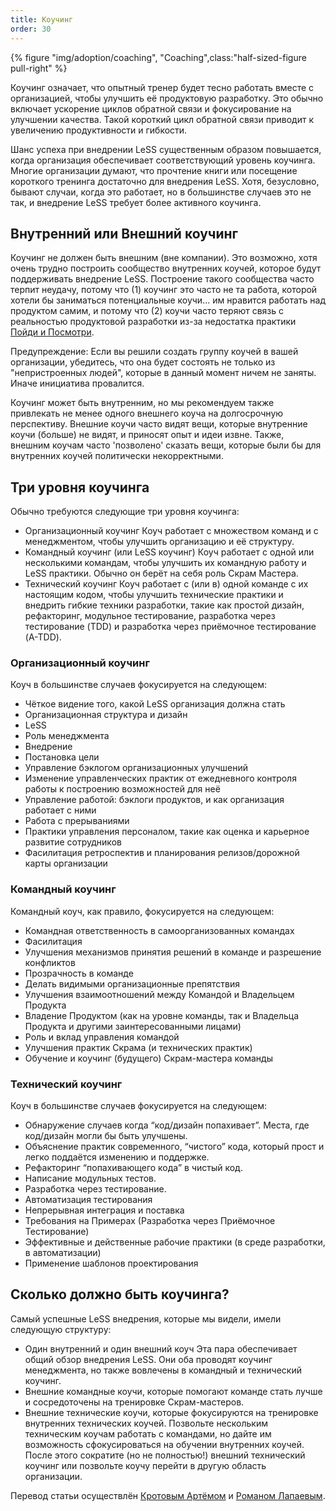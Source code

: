 ```yaml
---
title: Коучинг
order: 30
---
```


<div>
  {% figure "img/adoption/coaching", "Coaching",class:"half-sized-figure pull-right" %}
</div>

Коучинг означает, что опытный тренер будет тесно работать вместе с организацией, чтобы улучшить её продуктовую разработку. Это обычно включает ускорение циклов обратной связи и фокусирование на улучшении качества. Такой короткий цикл обратной связи приводит к увеличению продуктивности и гибкости.

Шанс успеха при внедрении LeSS существенным образом повышается, когда организация обеспечивает соответствующий уровень коучинга. Многие организации думают, что прочтение книги или посещение короткого тренинга достаточно для внедрения LeSS. Хотя, безусловно, бывают случаи, когда это работает, но в большинстве случаев это не так, и внедрение LeSS требует более активного коучинга.

## Внутренний или Внешний коучинг

Коучинг не должен быть внешним (вне компании). Это возможно, хотя очень трудно построить сообщество внутренних коучей, которое будут поддерживать внедрение LeSS. Построение такого сообщества часто терпит неудачу, потому что (1) коучинг это часто не та работа, которой хотели бы заниматься потенциальные коучи... им нравится работать над продуктом самим, и потому что (2) коучи часто теряют связь с реальностью продуктовой разработки из-за недостатка практики [Пойди и Посмотри](../management/go_see.html).  

Предупреждение: Если вы решили создать группу коучей в вашей организации, убедитесь, что она будет состоять не только из "непристроенных людей", которые в данный момент ничем не заняты. Иначе инициатива провалится.

Коучинг может быть внутренним, но мы рекомендуем также привлекать не менее одного внешнего коуча на долгосрочную перспективу. Внешние коучи часто видят вещи, которые внутренние коучи (больше) не видят, и приносят опыт и идеи извне. Также, внешним коучам часто 'позволено' сказать вещи, которые были бы для внутренних коучей политически некорректными.
 
## Три уровня коучинга

Обычно требуются следующие три уровня коучинга:

* Организационный коучинг
  Коуч работает с множеством команд и с менеджментом, чтобы улучшить организацию и её структуру.
* Командный коучинг (или LeSS коучинг)
  Коуч работает с одной или несколькими командам, чтобы улучшить их командную работу и LeSS практики. Обычно он берёт на себя роль Скрам Мастера.
* Технический коучинг
  Коуч работает с (или в) одной команде с их настоящим кодом, чтобы улучшить технические практики и внедрить гибкие техники разработки, такие как простой дизайн, рефакторинг, модульное тестирование, разработка через тестирование (TDD) и разработка через приёмочное тестирование (A-TDD).

### Организационный коучинг

Коуч в большинстве случаев фокусируется на следующем:

* Чёткое видение того, какой LeSS организация должна стать
* Организационная структура и дизайн
* LeSS
* Роль менеджмента
* Внедрение
* Постановка цели
* Управление бэклогом организационных улучшений
* Изменение управленческих практик от ежедневного контроля работы к построению возможностей для неё
* Управление работой: бэклоги продуктов, и как организация работает с ними
* Работа с прерываниями
* Практики управления персоналом, такие как оценка и карьерное развитие сотрудников
* Фасилитация ретроспектив и планирования релизов/дорожной карты организации

### Командный коучинг

Командный коуч, как правило, фокусируется на следующем:

* Командная ответственность в самоорганизованных командах
* Фасилитация
* Улучшения механизмов принятия решений в команде и разрешение конфликтов
* Прозрачность в команде
* Делать видимыми организационные препятствия
* Улучшения взаимоотношений между Командой и Владельцем Продукта 
* Владение Продуктом (как на уровне команды, так и Владельца Продукта и другими заинтересованными лицами) 
* Роль и вклад управления командой
* Улучшения практик Скрама (и технических практик)
* Обучение и коучинг (будущего) Скрам-мастера команды

### Технический коучинг

Коуч в большинстве случаев фокусируется на следующем:

* Обнаружение случаев когда “код/дизайн попахивает”. Места, где код/дизайн могли бы быть улучшены.
* Объяснение практик современного, “чистого” кода, который прост и легко поддаётся изменению и поддержке.
* Рефакторинг “попахивающего кода” в чистый код.
* Написание модульных тестов.
* Разработка через тестирование.
* Автоматизация тестирования
* Непрерывная интеграция и поставка
* Требования на Примерах (Разработка через Приёмочное Тестирование)
* Эффективные и действенные рабочие практики (в среде разработки, в автоматизации)
* Применение шаблонов проектирования


## Сколько должно быть коучинга?

Самый успешные LeSS внедрения, которые мы видели, имели следующую структуру:

* Один внутренний и один внешний коуч
  Эта пара обеспечивает общий обзор внедрения LeSS. Они оба проводят коучинг менеджмента, но также вовлечены в командный и технический коучинг.
* Внешние командные коучи, которые помогают команде стать лучше и сосредоточены на тренировке Скрам-мастеров.
* Внешние технические коучи, которые фокусируются на тренировке внутренних технических коучей.
Позвольте нескольким техническим коучам работать с командами, но дайте им возможность сфокусироваться на обучении внутренних коучей. После этого сократите (но не полностью!) внешний технический коучинг или позвольте коучу перейти в другую область организации.

Перевод статьи осуществлён [Кротовым Артёмом](https://www.facebook.com/artem.v.krotov) и [Романом Лапаевым](https://www.linkedin.com/in/romanlapaev).

